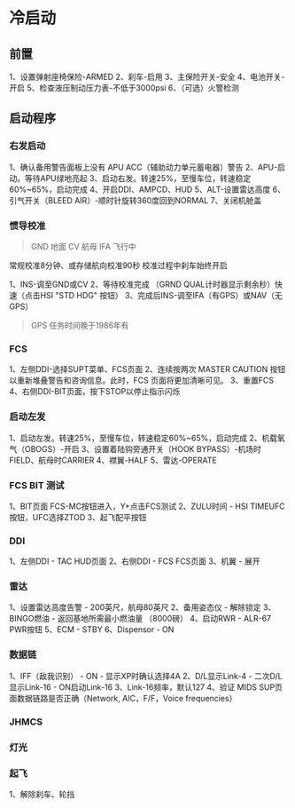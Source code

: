 # 冷启动
## 前置
1、设置弹射座椅保险-ARMED
2、刹车-启用
3、主保险开关-安全
4、电池开关-开启
5、检查液压制动压力表-不低于3000psi
6、（可选）火警检测
## 启动程序
### 右发启动
1、确认备用警告面板上没有 APU ACC（辅助动力单元蓄电器）警告
2、APU-启动。等待APU绿地亮起
3、启动右发。转速25%，至慢车位，转速稳定60%~65%，启动完成
4、开启DDI、AMPCD、HUD
5、ALT-设置雷达高度
6、引气开关（BLEED AIR）-顺时针旋转360度回到NORMAL
7、关闭机舱盖
### 惯导校准
> GND 地面
> CV 航母
> IFA 飞行中

常规校准8分钟、或存储航向校准90秒
校准过程中刹车始终开启

1、INS-调至GND或CV
2、等待校准完成 （GRND QUAL计时器显示剩余秒）快速（点击HSI "STD HDG" 按钮）
3、完成后INS-调至IFA（有GPS）或NAV（无GPS）
> GPS 任务时间晚于1986年有

### FCS
1、左侧DDI-选择SUPT菜单、FCS页面
2、连续按两次 MASTER CAUTION 按钮以重新堆叠警告和咨询信息。此时，FCS 页面将更加清晰可见。
3、重置FCS
4、右侧DDI-BIT页面，按下STOP以停止指示闪烁

### 启动左发
1、启动左发。转速25%，至慢车位，转速稳定60%~65%，启动完成
2、机载氧气（OBOGS）-开启
3、设置着陆钩旁通开关（HOOK BYPASS）-机场时FIELD、航母时CARRIER
4、襟翼-HALF
5、雷达-OPERATE

### FCS BIT 测试
1、BIT页面 FCS-MC按钮进入，Y+点击FCS测试
2、ZULU时间 - HSI TIMEUFC按钮，UFC选择ZTOD
3、起飞配平按钮

### DDI
1、左侧DDI - TAC HUD页面
2、右侧DDI - FCS FCS页面
3、机翼 - 展开

### 雷达
1、设置雷达高度告警 - 200英尺，航母80英尺
2、备用姿态仪 - 解除锁定
3、BINGO燃油 - 返回基地所需最小燃油量 （8000磅）
4、启动RWR - ALR-67 PWR按钮
5、ECM - STBY
6、Dispensor - ON

### 数据链
1、IFF（敌我识别） - ON - 显示XP时确认选择4A
2、D/L显示Link-4 - 二次D/L显示Link-16 - ON启动Link-16
3、Link-16频率，默认127
4、验证 MIDS SUP页面数据链路是否正确（Network, AIC，F/F，Voice frequencies）

### JHMCS

### 灯光

### 起飞
1、解除刹车、轮挡
